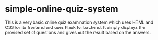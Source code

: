 # simple-online-quiz-system
This is a very basic online quiz examination system which uses HTML and CSS for its frontend and uses Flask for backend. It simply displays the provided set of questions and gives out the result based on the answers.

